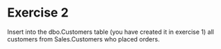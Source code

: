# Exercise 2

Insert into the dbo.Customers table (you have created it in exercise 1) all customers from Sales.Customers who placed orders.
